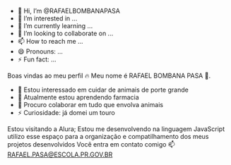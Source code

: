- 👋 Hi, I’m @RAFAELBOMBANAPASA
- 👀 I’m interested in ...
- 🌱 I’m currently learning ...
- 💞️ I’m looking to collaborate on ...
- 📫 How to reach me ...
- 😄 Pronouns: ...
- ⚡ Fun fact: ...

<!---
RAFAELBOMBANAPASA/RAFAELBOMBANAPASA is a ✨ special ✨ repository because its `README.md` (this file) appears on your GitHub profile.
You can click the Preview link to take a look at your changes.
--->
Boas vindas ao meu perfil 🔥
Meu nome é RAFAEL BOMBANA PASA 🤠.

- 👀 Estou interessado em cuidar de animais de porte grande
- 🌱 Atualmente estou aprendendo farmacia
- 💞️ Procuro colaborar em tudo que envolva animais
- ⚡ Curiosidade: já domei um touro

Estou visitando a Alura;
Estou me desenvolvendo na linguagem JavaScript
utilizo esse espaço para a organização e compatilhamento dos meus projetos desenvolvidos
Você entra em contato comigo 📫
RAFAEL.PASA@ESCOLA.PR.GOV.BR
